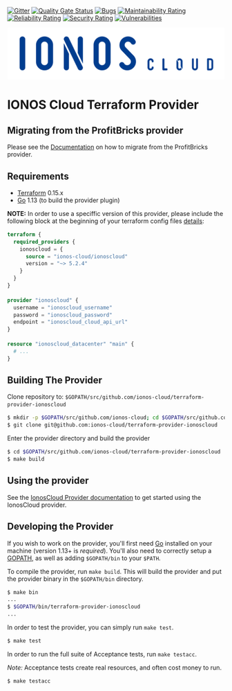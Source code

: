 
[![Gitter](https://img.shields.io/gitter/room/ionos-cloud/sdk-general)](https://gitter.im/ionos-cloud/sdk-general)
[![Quality Gate Status](https://sonarcloud.io/api/project_badges/measure?project=terraform-provider&metric=alert_status)](https://sonarcloud.io/dashboard?id=terraform-provider)
[![Bugs](https://sonarcloud.io/api/project_badges/measure?project=terraform-provider&metric=bugs)](https://sonarcloud.io/dashboard?id=terraform-provider)
[![Maintainability Rating](https://sonarcloud.io/api/project_badges/measure?project=terraform-provider&metric=sqale_rating)](https://sonarcloud.io/dashboard?id=terraform-provider)
[![Reliability Rating](https://sonarcloud.io/api/project_badges/measure?project=terraform-provider&metric=reliability_rating)](https://sonarcloud.io/dashboard?id=terraform-provider)
[![Security Rating](https://sonarcloud.io/api/project_badges/measure?project=terraform-provider&metric=security_rating)](https://sonarcloud.io/dashboard?id=terraform-provider)
[![Vulnerabilities](https://sonarcloud.io/api/project_badges/measure?project=terraform-provider&metric=vulnerabilities)](https://sonarcloud.io/dashboard?id=terraform-provider)

![Alt text](.github/IONOS.CLOUD.BLU.svg?raw=true "Title")

# IONOS Cloud Terraform Provider

## Migrating from the ProfitBricks provider

Please see the [Documentation](docs/index.md#migrating-from-the-profitbricks-provider) on how to migrate from the ProfitBricks provider.

## Requirements

- [Terraform](https://www.terraform.io/downloads.html) 0.15.x
- [Go](https://golang.org/doc/install) 1.13 (to build the provider plugin)

**NOTE:** In order to use a speciffic version of this provider, please include the following block at the beginning of your terraform config files [details](https://www.terraform.io/docs/configuration/terraform.html#specifying-a-required-terraform-version):

```terraform
terraform {
  required_providers {
    ionoscloud = {
      source = "ionos-cloud/ionoscloud"
      version = "~> 5.2.4"
    }
  }
}

provider "ionoscloud" {
  username = "ionoscloud_username"
  password = "ionoscloud_password"
  endpoint = "ionoscloud_cloud_api_url"
}

resource "ionoscloud_datacenter" "main" {
  # ...
}
```

## Building The Provider

Clone repository to: `$GOPATH/src/github.com/ionos-cloud/terraform-provider-ionoscloud`

```sh
$ mkdir -p $GOPATH/src/github.com/ionos-cloud; cd $GOPATH/src/github.com/ionos-cloud
$ git clone git@github.com:ionos-cloud/terraform-provider-ionoscloud
```

Enter the provider directory and build the provider

```sh
$ cd $GOPATH/src/github.com/ionos-cloud/terraform-provider-ionoscloud
$ make build
```

## Using the provider

See the [IonosCloud Provider documentation](https://registry.terraform.io/providers/ionos-cloud/ionoscloud/latest/docs) to get started using the IonosCloud provider.

## Developing the Provider

If you wish to work on the provider, you'll first need [Go](http://www.golang.org) installed on your machine (version 1.13+ is _required_). You'll also need to correctly setup a [GOPATH](http://golang.org/doc/code.html#GOPATH), as well as adding `$GOPATH/bin` to your `$PATH`.

To compile the provider, run `make build`. This will build the provider and put the provider binary in the `$GOPATH/bin` directory.

```sh
$ make bin
...
$ $GOPATH/bin/terraform-provider-ionoscloud
...
```

In order to test the provider, you can simply run `make test`.

```sh
$ make test
```

In order to run the full suite of Acceptance tests, run `make testacc`.

_Note:_ Acceptance tests create real resources, and often cost money to run.

```sh
$ make testacc
```
